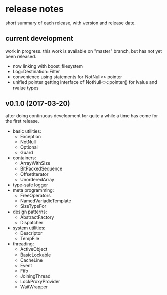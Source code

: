 # release notes

short summary of each release, with version and release date.

## current development
work in progress.
this work is available on "master" branch, but has not yet been released.

 * now linking with boost\_filesystem
 * Log::Destination::Filter
 * convenience using statements for NotNull<> pointer
 * unified pointer getting interface of NotNull<>::pointer() for lvalue and rvalue types

## v0.1.0 (2017-03-20)
after doing continuous development for quite a while a time has come for the first release.

 * basic utilities:
   * Exception
   * NotNull
   * Optional
   * Guard
 * containers:
   * ArrayWithSize
   * BitPackedSequence
   * OffsetIterator
   * UnorderedArray
 * type-safe logger
 * meta programming:
   * FreeOperators
   * NamedVariadicTemplate
   * SizeTypeFor
 * design patterns:
   * AbstractFactory
   * Dispatcher
 * system utilities:
   * Descriptor
   * TempFile
 * threading:
   * ActiveObject
   * BasicLockable
   * CacheLine
   * Event
   * Fifo
   * JoiningThread
   * LockProxyProvider
   * WaitWrapper
